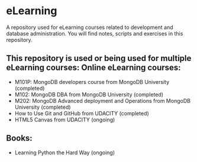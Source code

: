 eLearning
=========

A repository used for eLearning courses related to development and database administration.
You will find notes, scripts and exercises in this repository.

This repository is used or being used for multiple eLearning courses:
Online eLearning courses:
-----------------------------------------------------------------
- M101P: MongoDB developers course from MongoDB University (completed)
- M102: MongoDB DBA from MongoDB University (completed)
- M202: MongoDB Advanced deployment and Operations from MongoDB University (completed)
- How to Use Git and GitHub from UDACITY (completed)
- HTML5 Canvas from UDACITY (ongoing)

Books:
-----------------------------------------------------------------
- Learning Python the Hard Way (ongoing)

